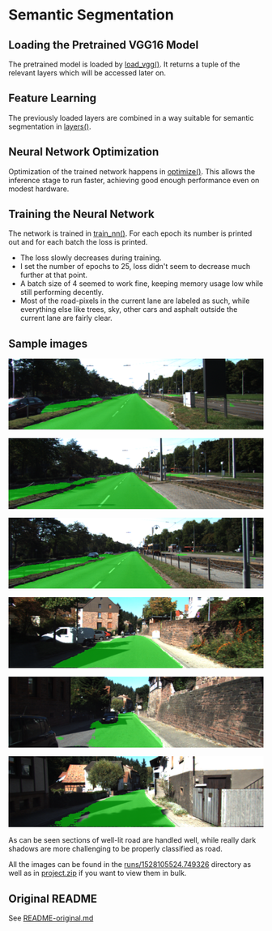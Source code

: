 # Semantic Segmentation

## Loading the Pretrained VGG16 Model

The pretrained model is loaded by [load_vgg()](main.py#L20-L42). It returns a tuple of the relevant layers which will be accessed later on.

## Feature Learning

The previously loaded layers are combined in a way suitable for semantic segmentation in [layers()](main.py#L46-L104). 

## Neural Network Optimization

Optimization of the trained network happens in [optimize()](main.py#L108-L135). This allows the inference stage to run faster, achieving good enough performance even on modest hardware.

## Training the Neural Network

The network is trained in [train_nn()](main.py#L139-L168). For each epoch its number is printed out and for each batch the loss is printed.

* The loss slowly decreases during training.
* I set the number of epochs to 25, loss didn't seem to decrease much further at that point.
* A batch size of 4 seemed to work fine, keeping memory usage low while still performing decently.
* Most of the road-pixels in the current lane are labeled as such, while everything else like trees, sky, other cars and asphalt outside the current lane are fairly clear. 

## Sample images
![um_000000.png](runs/1528105524.749326/um_000000.png  "um_000000.png")

![um_000001.png](runs/1528105524.749326/um_000001.png  "um_000001.png")

![um_000002.png](runs/1528105524.749326/um_000002.png  "um_000002.png")

![uu_000090.png](runs/1528105524.749326/uu_000090.png  "uu_000090.png")

![uu_000091.png](runs/1528105524.749326/uu_000091.png  "uu_000091.png")

![uu_000092.png](runs/1528105524.749326/uu_000092.png  "uu_000092.png")

As can be seen sections of well-lit road are handled well, while really dark shadows are more challenging to be properly classified as road.

All the images can be found in the [runs/1528105524.749326](runs/1528105524.749326) directory as well as in [project.zip](project.zip) if you want to view them in bulk.

## Original README
See [README-original.md](README-original.md)
